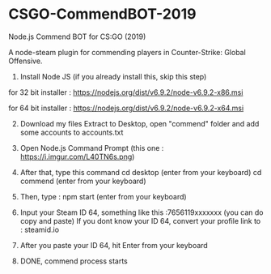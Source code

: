 # CSGO-CommendBOT-2019
Node.js Commend BOT for CS:GO (2019) 

A node-steam plugin for commending players in Counter-Strike: Global Offensive.

1. Install Node JS (if you already install this, skip this step)

for 32 bit installer : https://nodejs.org/dist/v6.9.2/node-v6.9.2-x86.msi

for 64 bit installer : https://nodejs.org/dist/v6.9.2/node-v6.9.2-x64.msi

2. Download my files
Extract to Desktop, open "commend" folder and add some accounts to accounts.txt

3. Open Node.js Command Prompt (this one : https://i.imgur.com/L40TN6s.png)

4. After that, type this command
cd desktop (enter from your keyboard)
cd commend (enter from your keyboard)

5. Then, type : npm start (enter from your keyboard)

6. Input your Steam ID 64, something like this :7656119xxxxxxx (you can do copy and paste)
If you dont know your ID 64, convert your profile link to : steamid.io

7. After you paste your ID 64, hit Enter from your keyboard

8. DONE, commend process starts
